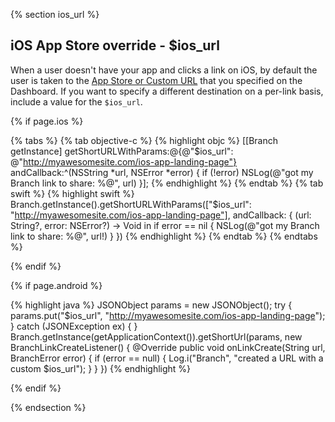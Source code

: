  <!--- $ios_url -->
{% section ios_url %}
## iOS App Store override - $ios_url

When a user doesn't have your app and clicks a link on iOS, by default the user is taken to the [App Store or Custom URL](/domains/configuring_the_dashboard/#app-store-or-custom-url) that you specified on the Dashboard. If you want to specify a different destination on a per-link basis, include a value for the `$ios_url`.

<!---    iOS -->
{% if page.ios %}

{% tabs %}
{% tab objective-c %}
{% highlight objc %}
[[Branch getInstance] getShortURLWithParams:@{@"$ios_url": @"http://myawesomesite.com/ios-app-landing-page"} andCallback:^(NSString *url, NSError *error) {
    if (!error) NSLog(@"got my Branch link to share: %@", url)
}];
{% endhighlight %}
{% endtab %}
{% tab swift %}
{% highlight swift %}
Branch.getInstance().getShortURLWithParams(["$ios_url": "http://myawesomesite.com/ios-app-landing-page"], andCallback: { (url: String?, error: NSError?) -> Void in
    if error == nil {
        NSLog(@"got my Branch link to share: %@", url!)
    }
})
{% endhighlight %}
{% endtab %}
{% endtabs %}

{% endif %}
<!---    /iOS -->


<!---    Android -->
{% if page.android %}

{% highlight java %}
JSONObject params = new JSONObject();
try {
    params.put("$ios_url", "http://myawesomesite.com/ios-app-landing-page");
} catch (JSONException ex) { }
Branch.getInstance(getApplicationContext()).getShortUrl(params, new BranchLinkCreateListener() {
    @Override
    public void onLinkCreate(String url, BranchError error) {
        if (error == null) {
            Log.i("Branch", "created a URL with a custom $ios_url");
        }
    }
})
{% endhighlight %}

{% endif %}
<!---    /Android -->

 {% endsection %}
 <!--- /$ios_url -->